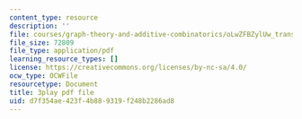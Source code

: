 ```yaml
---
content_type: resource
description: ''
file: courses/graph-theory-and-additive-combinatorics/oLwZFBZylUw_transcript.pdf
file_size: 72809
file_type: application/pdf
learning_resource_types: []
license: https://creativecommons.org/licenses/by-nc-sa/4.0/
ocw_type: OCWFile
resourcetype: Document
title: 3play pdf file
uid: d7f354ae-423f-4b88-9319-f248b2286ad8
---
```

